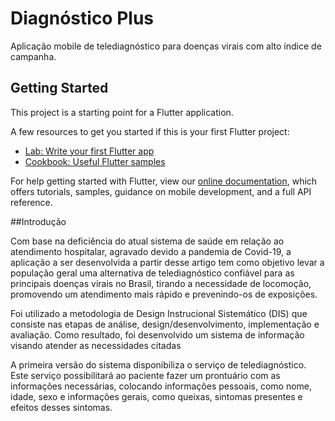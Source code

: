 # Diagnóstico Plus

Aplicação mobile de telediagnóstico para doenças virais com alto índice de campanha.

## Getting Started

This project is a starting point for a Flutter application.

A few resources to get you started if this is your first Flutter project:

- [Lab: Write your first Flutter app](https://flutter.dev/docs/get-started/codelab)
- [Cookbook: Useful Flutter samples](https://flutter.dev/docs/cookbook)

For help getting started with Flutter, view our
[online documentation](https://flutter.dev/docs), which offers tutorials,
samples, guidance on mobile development, and a full API reference.

##Introdução

Com base na deficiência do atual sistema de saúde em relação ao atendimento hospitalar, agravado devido a pandemia de Covid-19, a aplicação a ser desenvolvida a partir desse artigo tem como objetivo levar a população geral uma alternativa de telediagnóstico confiável para as principais doenças virais no Brasil, tirando a necessidade de locomoção, promovendo um atendimento mais rápido e prevenindo-os de exposições. 

Foi utilizado a metodologia de Design Instrucional Sistemático (DIS) que consiste nas etapas de análise, design/desenvolvimento, implementação e avaliação. Como resultado, foi desenvolvido um sistema de informação visando atender as necessidades citadas

A primeira versão do sistema disponibiliza o serviço de telediagnóstico. Este serviço possibilitará ao paciente fazer um prontuário com as informações necessárias, colocando informações pessoais, como nome, idade, sexo e informações gerais, como queixas, sintomas presentes e efeitos desses sintomas.
